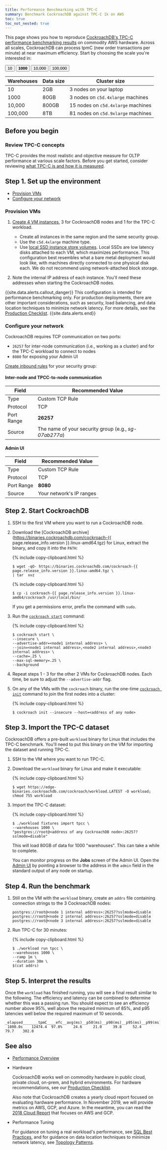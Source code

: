 ```yaml
---
title: Performance Benchmarking with TPC-C
summary: Benchmark CockroachDB against TPC-C 1k on AWS
toc: true
toc_not_nested: true
---
```


This page shows you how to reproduce [CockroachDB's TPC-C performance benchmarking results](performance.html#scale) on commodity AWS hardware. Across all scales, CockroachDB can process tpmC (new order transactions per minute) at near maximum efficiency. Start by choosing the scale you're interested in:

<div class="filters filters-big clearfix">
  <a href="performance-benchmarking-with-tpc-c-10-warehouses.html"><button class="filter-button">10</button></a>
  <button class="filter-button current"><strong>1000</strong></button>
  <a href="performance-benchmarking-with-tpc-c-10k-warehouses.html"><button class="filter-button">10,000</button></a>
  <a href="performance-benchmarking-with-tpc-c-100k-warehouses.html"><button class="filter-button">100,000</button></a>
</div>

Warehouses | Data size | Cluster size
-----------|-----------|-------------
10 | 2GB | 3 nodes on your laptop
1000 | 80GB | 3 nodes on `c5d.4xlarge` machines
10,000 | 800GB | 15 nodes on `c5d.4xlarge` machines
100,000 | 8TB | 81 nodes on `c5d.9xlarge` machines

## Before you begin

### Review TPC-C concepts

TPC-C provides the most realistic and objective measure for OLTP performance at various scale factors. Before you get started, consider reviewing [what TPC-C is and how it is measured](performance.html#tpc-c).

## Step 1. Set up the environment

- [Provision VMs](#provision-vms)
- [Configure your network](#configure-your-network)

### Provision VMs

1. [Create 4 VM instances](https://docs.aws.amazon.com/AWSEC2/latest/UserGuide/LaunchingAndUsingInstances.html), 3 for CockroachDB nodes and 1 for the TPC-C workload.
    - Create all instances in the same region and the same security group.
    - Use the `c5d.4xlarge` machine type.
    - Use [local SSD instance store volumes](https://docs.aws.amazon.com/AWSEC2/latest/UserGuide/InstanceStorage.html#instance-store-volumes). Local SSDs are low latency disks attached to each VM, which maximizes performance. This configuration best resembles what a bare metal deployment would look like, with machines directly connected to one physical disk each. We do not recommend using network-attached block storage.

2. Note the internal IP address of each instance. You'll need these addresses when starting the CockroachDB nodes.

{{site.data.alerts.callout_danger}}
This configuration is intended for performance benchmarking only. For production deployments, there are other important considerations, such as security, load balancing, and data location techniques to minimize network latency. For more details, see the [Production Checklist](recommended-production-settings.html).
{{site.data.alerts.end}}

### Configure your network

CockroachDB requires TCP communication on two ports:

- `26257` for inter-node communication (i.e., working as a cluster) and for the TPC-C workload to connect to nodes
- `8080` for exposing your Admin UI

[Create inbound rules](https://docs.aws.amazon.com/AWSEC2/latest/UserGuide/using-network-security.html#adding-security-group-rule) for your security group:

#### Inter-node and TPCC-to-node communication

 Field | Recommended Value
-------|-------------------
 Type | Custom TCP Rule
 Protocol | TCP
 Port Range | **26257**
 Source | The name of your security group (e.g., *sg-07ab277a*)

#### Admin UI

 Field | Recommended Value
-------|-------------------
 Type | Custom TCP Rule
 Protocol | TCP
 Port Range | **8080**
 Source | Your network's IP ranges

## Step 2. Start CockroachDB

1. SSH to the first VM where you want to run a CockroachDB node.

2. Download the [CockroachDB archive](https://binaries.cockroachdb.com/cockroach-{{ page.release_info.version }}.linux-amd64.tgz) for Linux, extract the binary, and copy it into the `PATH`:

    {% include copy-clipboard.html %}
    ~~~ shell
    $ wget -qO- https://binaries.cockroachdb.com/cockroach-{{ page.release_info.version }}.linux-amd64.tgz \
    | tar  xvz
    ~~~

    {% include copy-clipboard.html %}
    ~~~ shell
    $ cp -i cockroach-{{ page.release_info.version }}.linux-amd64/cockroach /usr/local/bin/
    ~~~

    If you get a permissions error, prefix the command with `sudo`.

3. Run the [`cockroach start`](cockroach-start.html) command:

    {% include copy-clipboard.html %}
    ~~~ shell
    $ cockroach start \
    --insecure \
    --advertise-addr=<node1 internal address> \
    --join=<node1 internal address>,<node2 internal address>,<node3 internal address> \
    --cache=.25 \
    --max-sql-memory=.25 \
    --background
    ~~~

4. Repeat steps 1 - 3 for the other 2 VMs for CockroachDB nodes. Each time, be sure to adjust the `--advertise-addr` flag.

5. On any of the VMs with the `cockroach` binary, run the one-time [`cockroach init`](cockroach-init.html) command to join the first nodes into a cluster:

    {% include copy-clipboard.html %}
    ~~~ shell
    $ cockroach init --insecure --host=<address of any node>
    ~~~

## Step 3. Import the TPC-C dataset

CockroachDB offers a pre-built `workload` binary for Linux that includes the TPC-C benchmark. You'll need to put this binary on the VM for importing the dataset and running TPC-C.

1. SSH to the VM where you want to run TPC-C.

2. Download the `workload` binary for Linux and make it executable:

    {% include copy-clipboard.html %}
    ~~~ shell
    $ wget https://edge-binaries.cockroachdb.com/cockroach/workload.LATEST -O workload; chmod 755 workload
    ~~~

3. Import the TPC-C dataset:

    {% include copy-clipboard.html %}
    ~~~ shell
    $ ./workload fixtures import tpcc \
    --warehouses 1000 \
    "postgres://root@<address of any CockroachDB node>:26257?sslmode=disable"
    ~~~

    This will load 80GB of data for 1000 "warehouses". This can take a while to complete.

    You can monitor progress on the **Jobs** screen of the Admin UI. Open the [Admin UI](admin-ui-access-and-navigate.html) by pointing a browser to the address in the `admin` field in the standard output of any node on startup.

## Step 4. Run the benchmark

1. Still on the VM with the `workload` binary, create an `addrs` file containing connection strings to the 3 CockroachDB nodes:

    ~~~
    postgres://root@<node 1 internal address>:26257?sslmode=disable postgres://root@<node 2 internal address>:26257?sslmode=disable postgres://root@<node 3 internal address>:26257?sslmode=disable
    ~~~

2. Run TPC-C for 30 minutes:

    {% include copy-clipboard.html %}
    ~~~ shell
    $ ./workload run tpcc \
    --warehouses 1000 \
    --ramp 1m \
    --duration 30m \
    $(cat addrs)
    ~~~

## Step 5. Interpret the results

Once the `workload` has finished running, you will see a final result similar to the following. The efficiency and latency can be combined to determine whether this was a passing run. You should expect to see an efficiency number above 95%, well above the required minimum of 85%, and p95 latencies well below the required maximum of 10 seconds.

~~~
_elapsed_______tpmC____efc__avg(ms)__p50(ms)__p90(ms)__p95(ms)__p99(ms)_pMax(ms)
 1800.0s    12474.4  97.0%     24.6     21.0     39.8     52.4     79.7    302.0
~~~

## See also

- [Performance Overview](performance.html)

- Hardware

    CockroachDB works well on commodity hardware in public cloud, private cloud, on-prem, and hybrid environments. For hardware recommendations, see our [Production Checklist](recommended-production-settings.html#hardware).

    Also note that CockroachDB creates a yearly cloud report focused on evaluating hardware performance. In November 2019, we will provide metrics on AWS, GCP, and Azure. In the meantime, you can read the [2018 Cloud Report](https://www.cockroachlabs.com/blog/2018_cloud_report/) that focuses on AWS and GCP.

- Performance Tuning

    For guidance on tuning a real workload's performance, see [SQL Best Practices](performance-best-practices-overview.html), and for guidance on data location techniques to minimize network latency, see [Topology Patterns](topology-patterns.html).  
